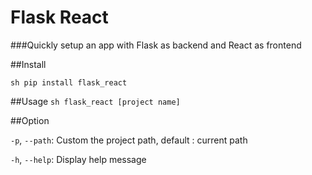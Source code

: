 # Flask React 
###Quickly setup an app with Flask as backend and React as frontend

##Install

` sh
pip install flask_react
`

##Usage
` sh
flask_react [project name] 
`

##Option

`-p`, `--path`: Custom the project path, default : current path

`-h`, `--help`: Display help message
